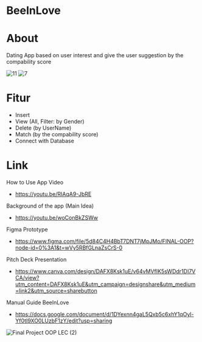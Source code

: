 # BeeInLove

# About
Dating App based on user interest and give the user suggestion by the compability score

![11](https://user-images.githubusercontent.com/90249058/214089075-dda760a7-b4c9-45e3-9491-07e1899267ee.png)
![7](https://user-images.githubusercontent.com/90249058/214089836-8c7f8c39-af02-485e-a234-f10361d68e85.png)


# Fitur
- Insert
- View (All, Filter: by Gender)
- Delete (by UserName)
- Match (by the compability score)
- Connect with Database

# Link
How to Use App Video
- https://youtu.be/RIAqA9-JbRE

Background of the app (Main Idea)
- https://youtu.be/woConBkZSWw

Figma Prototype
- https://www.figma.com/file/5d84C4H4BbT7DNT7jMpJMo/FINAL-OOP?node-id=0%3A1&t=wVy5RBfGLnaZsCrS-0

Pitch Deck Presentation
- https://www.canva.com/design/DAFX8Ksk1uE/v64vMVfIK5sWDdr1DI7VCA/view?utm_content=DAFX8Ksk1uE&utm_campaign=designshare&utm_medium=link2&utm_source=sharebutton

Manual Guide BeeInLove
- https://docs.google.com/document/d/1DYexnn4gaL5Qxb5c6xhY1qOyl-Yf0tI9XO0LUzbF1zY/edit?usp=sharing

![Final Project OOP LEC (2)](https://user-images.githubusercontent.com/90249058/214093674-9f6cca82-8f92-4db4-b59a-711a1f721c5c.png)

